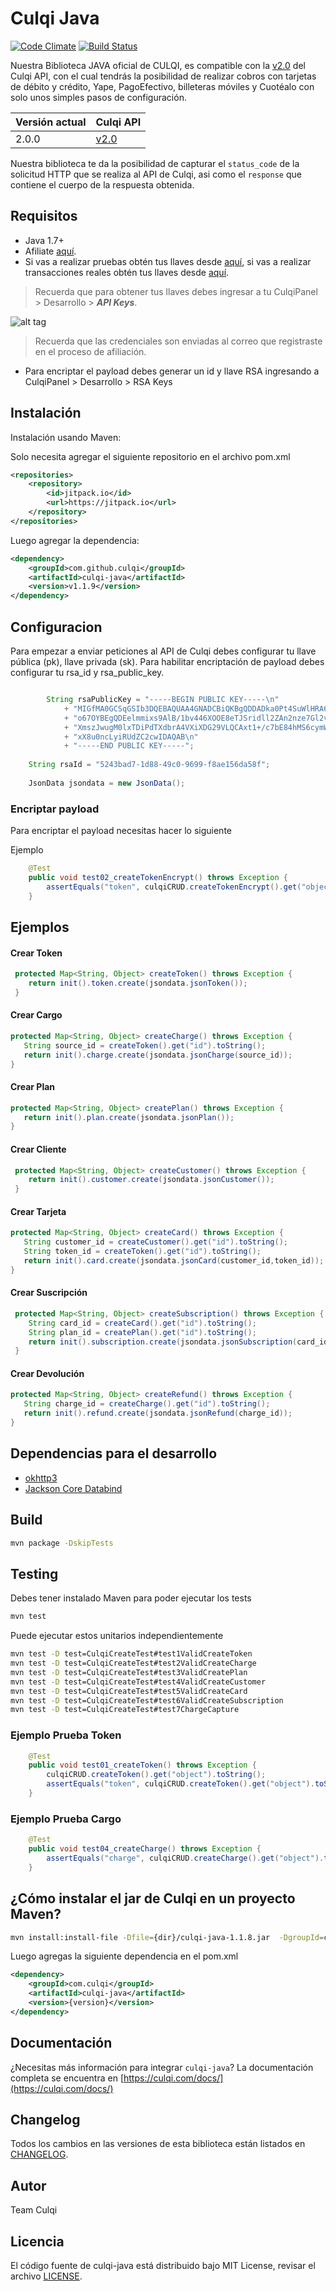 # Culqi Java

[![Code Climate](https://codeclimate.com/github/culqi/culqi-java/badges/gpa.svg)](https://codeclimate.com/github/culqi/culqi-java)
[![Build Status](https://travis-ci.org/culqi/culqi-java.svg?branch=master)](https://travis-ci.org/culqi/culqi-java)

Nuestra Biblioteca JAVA oficial de CULQI, es compatible con la [v2.0](https://culqi.com/api/) del Culqi API, con el cual tendrás la posibilidad de realizar cobros con tarjetas de débito y crédito, Yape, PagoEfectivo, billeteras móviles y Cuotéalo con solo unos simples pasos de configuración.

| Versión actual|Culqi API|
|----|----|
| 2.0.0  |[v2.0](https://culqi.com/api/)|

Nuestra biblioteca te da la posibilidad de capturar el `status_code` de la solicitud HTTP que se realiza al API de Culqi, asi como el `response` que contiene el cuerpo de la respuesta obtenida.

## Requisitos

- Java 1.7+
- Afiliate [aquí](https://afiliate.culqi.com/).
- Si vas a realizar pruebas obtén tus llaves desde [aquí](https://integ-panel.culqi.com/#/registro), si vas a realizar transacciones reales obtén tus llaves desde [aquí](https://panel.culqi.com/#/registro).

> Recuerda que para obtener tus llaves debes ingresar a tu CulqiPanel > Desarrollo > ***API Keys***.

![alt tag](http://i.imgur.com/NhE6mS9.png)

> Recuerda que las credenciales son enviadas al correo que registraste en el proceso de afiliación.

* Para encriptar el payload debes generar un id y llave RSA  ingresando a CulqiPanel > Desarrollo  > RSA Keys

## Instalación

Instalación usando Maven:

Solo necesita agregar el siguiente repositorio en el archivo pom.xml

```xml
<repositories>
    <repository>
        <id>jitpack.io</id>
        <url>https://jitpack.io</url>
    </repository>
</repositories>
```

Luego agregar la dependencia:

```xml
<dependency>
    <groupId>com.github.culqi</groupId>
    <artifactId>culqi-java</artifactId>
    <version>v1.1.9</version>
</dependency>
```

## Configuracion

Para empezar a enviar peticiones al API de Culqi debes configurar tu llave pública (pk), llave privada (sk).
Para habilitar encriptación de payload debes configurar tu rsa_id y rsa_public_key.

```java

        String rsaPublicKey = "-----BEGIN PUBLIC KEY-----\n"
			+ "MIGfMA0GCSqGSIb3DQEBAQUAA4GNADCBiQKBgQDDADka0Pt4SuWlHRA6kcJIwDde\n"
			+ "o67OYBEgQDEelmmixs9AlB/1bv446XOOE8eTJSridll2ZAn2nze7Gl2vQs0yW+4A\n"
			+ "XmszJwugM0lxTDiPdTXdbrA4VXiXDG29VLQCAxt1+/c7bE84hMS6cymWgEjYoa6I\n"
			+ "xX8u0ncLyiRUdZC2cwIDAQAB\n"
			+ "-----END PUBLIC KEY-----";
	
	String rsaId = "5243bad7-1d88-49c0-9699-f8ae156da58f"; 
	
	JsonData jsondata = new JsonData();

```

### Encriptar payload

Para encriptar el payload necesitas hacer lo siguiente

Ejemplo

```java
    @Test
    public void test02_createTokenEncrypt() throws Exception {
        assertEquals("token", culqiCRUD.createTokenEncrypt().get("object").toString());
    }
```


## Ejemplos

#### Crear Token

```java
 protected Map<String, Object> createToken() throws Exception {
    return init().token.create(jsondata.jsonToken());
 }
```

#### Crear Cargo

```java
protected Map<String, Object> createCharge() throws Exception {
   String source_id = createToken().get("id").toString();
   return init().charge.create(jsondata.jsonCharge(source_id));
}
```

#### Crear Plan

```java
protected Map<String, Object> createPlan() throws Exception {
   return init().plan.create(jsondata.jsonPlan());
}
```

#### Crear Cliente

```java
 protected Map<String, Object> createCustomer() throws Exception {
    return init().customer.create(jsondata.jsonCustomer());
 }
```

#### Crear Tarjeta

```java
protected Map<String, Object> createCard() throws Exception {
   String customer_id = createCustomer().get("id").toString();
   String token_id = createToken().get("id").toString();
   return init().card.create(jsondata.jsonCard(customer_id,token_id));
}
```


#### Crear Suscripción

```java
 protected Map<String, Object> createSubscription() throws Exception {
    String card_id = createCard().get("id").toString();
    String plan_id = createPlan().get("id").toString();
    return init().subscription.create(jsondata.jsonSubscription(card_id, plan_id));
 }
```

#### Crear Devolución

```java
protected Map<String, Object> createRefund() throws Exception {
   String charge_id = createCharge().get("id").toString();
   return init().refund.create(jsondata.jsonRefund(charge_id));
}
```

## Dependencias para el desarrollo

- [okhttp3](http://square.github.io/okhttp/)
- [Jackson Core Databind](https://github.com/FasterXML/jackson-databind/wiki)

## Build

```bash
mvn package -DskipTests
```

## Testing

Debes tener instalado Maven para poder ejecutar los tests

```bash
mvn test
```

Puede ejecutar estos unitarios independientemente

```bash
mvn test -D test=CulqiCreateTest#test1ValidCreateToken
mvn test -D test=CulqiCreateTest#test2ValidCreateCharge
mvn test -D test=CulqiCreateTest#test3ValidCreatePlan
mvn test -D test=CulqiCreateTest#test4ValidCreateCustomer
mvn test -D test=CulqiCreateTest#test5ValidCreateCard
mvn test -D test=CulqiCreateTest#test6ValidCreateSubscription
mvn test -D test=CulqiCreateTest#test7ChargeCapture
```

### Ejemplo Prueba Token

```java
    @Test
    public void test01_createToken() throws Exception {
        culqiCRUD.createToken().get("object").toString();
        assertEquals("token", culqiCRUD.createToken().get("object").toString());
    }

```

### Ejemplo Prueba Cargo
```java
    @Test
    public void test04_createCharge() throws Exception {
        assertEquals("charge", culqiCRUD.createCharge().get("object").toString());
    }
```

## ¿Cómo instalar el jar de Culqi en un proyecto Maven? 

```bash
mvn install:install-file -Dfile={dir}/culqi-java-1.1.8.jar  -DgroupId=com.culqi -DartifactId=culqi-java -Dversion={version} -Dpackaging=jar
```


Luego agregas la siguiente dependencia en el pom.xml

```xml
<dependency>
    <groupId>com.culqi</groupId>
    <artifactId>culqi-java</artifactId>
    <version>{version}</version>
</dependency>
```

## Documentación
¿Necesitas más información para integrar `culqi-java`? La documentación completa se encuentra en [https://culqi.com/docs/](https://culqi.com/docs/)


## Changelog

Todos los cambios en las versiones de esta biblioteca están listados en [CHANGELOG](CHANGELOG).

## Autor

Team Culqi

## Licencia

El código fuente de culqi-java está distribuido bajo MIT License, revisar el archivo [LICENSE](https://github.com/culqi/culqi-java/blob/master/LICENSE).
